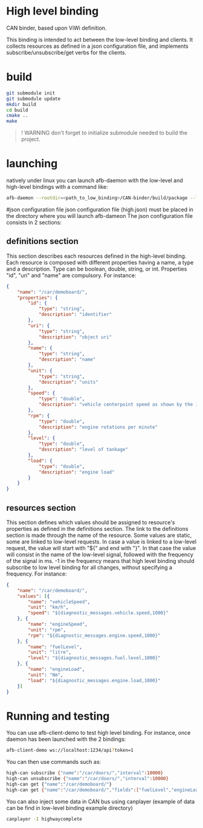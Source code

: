# High level binding

CAN binder, based upon ViWi definition.

This binding is intended to act between the low-level binding and clients. It collects resources as defined in a json configuration file, and
implements subscribe/unsubscribe/get verbs for the clients.

# build
```bash
git submodule init
git submodule update
mkdir build
cd build
cmake ..
make
```

> ! WARNING don't forget to initialize submodule needed to build the project.

# launching
natively under linux you can launch afb-daemon with the low-level and high-level bindings with a command like:

```bash
afb-daemon --rootdir=<path_to_low_binding>/CAN-binder/build/package --ldpaths=<path_to_low_binding>/CAN-binder/build/package/lib:<path_to_high_binding>/build/high-can-binding --port=1234 --tracereq=common --token=1 --verbose --verbose --verbose
```

#json configuration file
json configuration file (high.json) must be placed in the directory where you will launch afb-dameon
The json configuration file consists in 2 sections:

## definitions section
This section describes each resources defined in the high-level binding. Each resource is composed with different properties having a name, a type and a description.
Type can be boolean, double, string, or int. Properties "id", "uri" and "name" are compulsory.
For instance:
```json
{
	"name": "/car/demoboard/",
	"properties": {
		"id": {
			"type": "string",
			"description": "identifier"
		},
		"uri": {
			"type": "string",
			"description": "object uri"
		},
		"name": {
			"type": "string",
			"description": "name"
		},
		"unit": {
			"type": "string",
			"description": "units"
		},
		"speed": {
			"type": "double",
			"description": "vehicle centerpoint speed as shown by the instrument cluster"
		},
		"rpm": {
			"type": "double",
			"description": "engine rotations per minute"
		},
		"level": {
			"type": "double",
			"description": "level of tankage"
		},
		"load": {
			"type": "double",
			"description": "engine load"
		}
	}
}
```
## resources section
This section defines which values should be assigned to resource's properties as defined in the definitions section.
The link to the definitions section is made through the name of the resource.
Some values are static, some are linked to low-level requests.
In case a value is linked to a low-level request, the value will start with "${" and end with "}". In that case the value will consist in the name of the low-level signal, followed
with the frequency of the signal in ms. -1 in the frequency means that high level binding should subscribe to low level binding for all changes, without specifying a frequency.
For instance:
```json
{
	"name": "/car/demoboard/",
	"values": [{
		"name": "vehicleSpeed",
		"unit": "km/h",
		"speed": "${diagnostic_messages.vehicle.speed,1000}"
	}, {
		"name": "engineSpeed",
		"unit": "rpm",
		"rpm": "${diagnostic_messages.engine.speed,1000}"
	}, {
		"name": "fuelLevel",
		"unit": "litre",
		"level": "${diagnostic_messages.fuel.level,1000}"
	}, {
		"name": "engineLoad",
		"unit": "Nm",
		"load": "${diagnostic_messages.engine.load,1000}"
	}]
}
```
# Running and testing
You can use afb-client-demo to test high level binding.
For instance, once daemon has been launched with the 2 bindings:
```bash
afb-client-demo ws://localhost:1234/api?token=1
```
You can then use commands such as:
```bash
high-can subscribe {"name":"/car/doors/","interval":10000}
high-can unsubscribe {"name":"/car/doors/","interval":10000}
high-can get {"name":"/car/demoboard/"}
high-can get {"name":"/car/demoboard/","fields":["fuelLevel","engineLoad"]}
```
You can also inject some data in CAN bus using canplayer (example of data can be find in low-level binding example directory)
```bash
canplayer -I highwaycomplete
```

